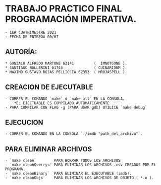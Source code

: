 # TRABAJO PRACTICO FINAL PROGRAMACIÓN IMPERATIVA.
    - 1ER CUATRIMESTRE 2021
    - FECHA DE ENTREGA 09/07

## AUTORÍA:
    * GONZALO ALFREDO MARTONE 62141         (  IMNOTGONE ).
    * SANTIAGO BALLERINI 61746              ( CUINARIDUM ).
    * MÁXIMO GUSTAVO ROJAS PELLICCIA 62353  ( MROJASPELL ).

## CREACION DE EJECUTABLE
    - CORRER EL COMANDO `make` ó `make all` EN LA CONSOLA.
        *EL EJECTUABLE ES COMPILADO AUTOMATICAMENTE 
    - PARA COMPILAR CON FLAG -g (PARA USAR gdb) UTILICE `make debug`

## EJECUCION
    - CORRER EL COMANDO EN LA CONSOLA `./imdb "path_del_archivo"`.

## PARA ELIMINAR ARCHIVOS
    - `make clean`        PARA BORRAR TODOS LOS ARCHIVOS
    - `make cleanQuerrys` PARA ELIMINAR LOS ARCHIVOS .csv CREADOS POR EL PROGRAMA.
    - `make cleanBinary`  PARA ELIMINAR EL EJECUTABLE (imdb).
    - `make cleanObjs`    PARA ELIMINAR LOS ARCHIVOS DE OBJETO ( *.o ).